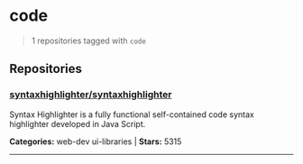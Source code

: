# code

> 1 repositories tagged with `code`

## Repositories

### [syntaxhighlighter/syntaxhighlighter](https://github.com/syntaxhighlighter/syntaxhighlighter)

Syntax Highlighter is a fully functional self-contained code syntax highlighter developed in Java Script.

**Categories:** web-dev ui-libraries  | **Stars:** 5315

---

